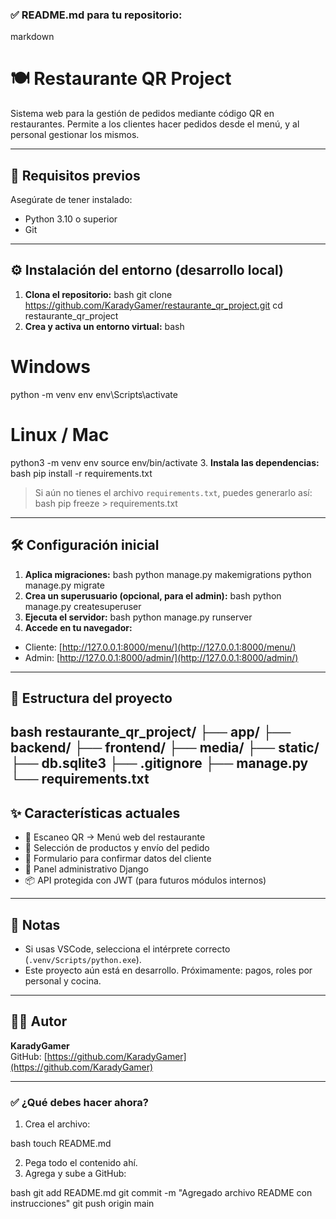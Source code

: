 ### ✅ README.md para tu repositorio:

markdown
# 🍽️ Restaurante QR Project

Sistema web para la gestión de pedidos mediante código QR en restaurantes. Permite a los clientes hacer pedidos desde el menú, y al personal gestionar los mismos.

---

## 🚀 Requisitos previos

Asegúrate de tener instalado:

- Python 3.10 o superior
- Git

---

## ⚙️ Instalación del entorno (desarrollo local)

1. **Clona el repositorio:**
bash
git clone https://github.com/KaradyGamer/restaurante_qr_project.git
cd restaurante_qr_project
2. **Crea y activa un entorno virtual:**
bash
# Windows
python -m venv env
env\Scripts\activate

# Linux / Mac
python3 -m venv env
source env/bin/activate
3. **Instala las dependencias:**
bash
pip install -r requirements.txt
> Si aún no tienes el archivo `requirements.txt`, puedes generarlo así:
bash
pip freeze > requirements.txt
---

## 🛠️ Configuración inicial

1. **Aplica migraciones:**
bash
python manage.py makemigrations
python manage.py migrate
2. **Crea un superusuario (opcional, para el admin):**
bash
python manage.py createsuperuser
3. **Ejecuta el servidor:**
bash
python manage.py runserver
4. **Accede en tu navegador:**

- Cliente: [http://127.0.0.1:8000/menu/](http://127.0.0.1:8000/menu/)
- Admin: [http://127.0.0.1:8000/admin/](http://127.0.0.1:8000/admin/)

---

## 📁 Estructura del proyecto
bash
restaurante_qr_project/
├── app/
├── backend/
├── frontend/
├── media/
├── static/
├── db.sqlite3
├── .gitignore
├── manage.py
└── requirements.txt
---

## ✨ Características actuales

- 📱 Escaneo QR → Menú web del restaurante
- 🛒 Selección de productos y envío del pedido
- 🧾 Formulario para confirmar datos del cliente
- 🔐 Panel administrativo Django
- 📦 API protegida con JWT (para futuros módulos internos)

---

## 📌 Notas

- Si usas VSCode, selecciona el intérprete correcto (`.venv/Scripts/python.exe`).
- Este proyecto aún está en desarrollo. Próximamente: pagos, roles por personal y cocina.

---

## 🧑‍💻 Autor

**KaradyGamer**  
GitHub: [https://github.com/KaradyGamer](https://github.com/KaradyGamer)


---

### ✅ ¿Qué debes hacer ahora?

1. Crea el archivo:

bash
touch README.md


2. Pega todo el contenido ahí.
3. Agrega y sube a GitHub:

bash
git add README.md
git commit -m "Agregado archivo README con instrucciones"
git push origin main
